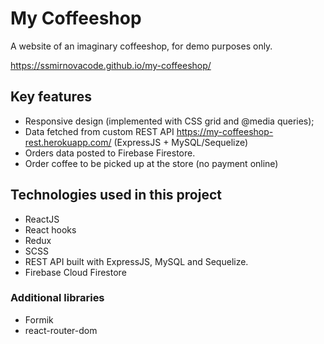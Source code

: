 # My Coffeeshop 

A website of an imaginary coffeeshop, for demo purposes only.

https://ssmirnovacode.github.io/my-coffeeshop/

## Key features
- Responsive design (implemented with CSS grid and @media queries);
- Data fetched from custom REST API https://my-coffeeshop-rest.herokuapp.com/ (ExpressJS + MySQL/Sequelize)
- Orders data posted to Firebase Firestore.
- Order coffee to be picked up at the store (no payment online)

## Technologies used in this project
 - ReactJS
 - React hooks
 - Redux
 - SCSS
 - REST API built with ExpressJS, MySQL and Sequelize.
 - Firebase Cloud Firestore

### Additional libraries
 - Formik
 - react-router-dom



